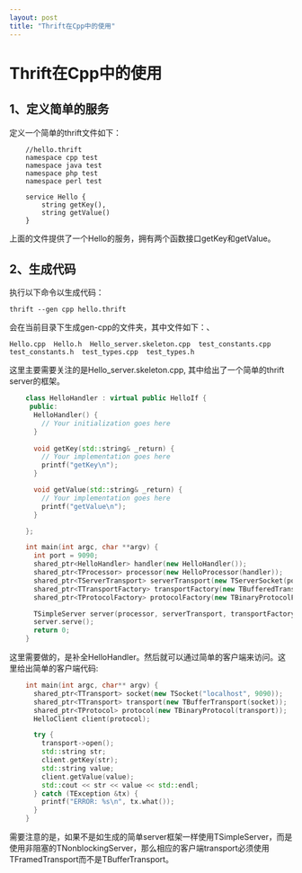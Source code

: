 ```yaml
---
layout: post
title: "Thrift在Cpp中的使用"
---
```


Thrift在Cpp中的使用
===================
1、定义简单的服务
-------------------
定义一个简单的thrift文件如下：

```thrift
    //hello.thrift
    namespace cpp test
    namespace java test
    namespace php test
    namespace perl test

    service Hello {
        string getKey(),
        string getValue()
    }
```
 
上面的文件提供了一个Hello的服务，拥有两个函数接口getKey和getValue。

2、生成代码
---------------------
执行以下命令以生成代码：

    thrift --gen cpp hello.thrift
会在当前目录下生成gen-cpp的文件夹，其中文件如下：、

    Hello.cpp  Hello.h  Hello_server.skeleton.cpp  test_constants.cpp  test_constants.h  test_types.cpp  test_types.h
这里主要需要关注的是Hello_server.skeleton.cpp, 其中给出了一个简单的thrift server的框架。

```c++
    class HelloHandler : virtual public HelloIf {
     public:
      HelloHandler() {
        // Your initialization goes here
      }
    
      void getKey(std::string& _return) {
        // Your implementation goes here
        printf("getKey\n");
      }

      void getValue(std::string& _return) {
        // Your implementation goes here
        printf("getValue\n");
      }

    };

    int main(int argc, char **argv) {
      int port = 9090;
      shared_ptr<HelloHandler> handler(new HelloHandler());
      shared_ptr<TProcessor> processor(new HelloProcessor(handler));
      shared_ptr<TServerTransport> serverTransport(new TServerSocket(port));
      shared_ptr<TTransportFactory> transportFactory(new TBufferedTransportFactory());
      shared_ptr<TProtocolFactory> protocolFactory(new TBinaryProtocolFactory());

      TSimpleServer server(processor, serverTransport, transportFactory, protocolFactory);
      server.serve();
      return 0;
    }
```
    
这里需要做的，是补全HelloHandler。然后就可以通过简单的客户端来访问。这里给出简单的客户端代码:

```c++
    int main(int argc, char** argv) {
      shared_ptr<TTransport> socket(new TSocket("localhost", 9090));
      shared_ptr<TTransport> transport(new TBufferTransport(socket));
      shared_ptr<TProtocol> protocol(new TBinaryProtocol(transport));
      HelloClient client(protocol);

      try {
        transport->open();
        std::string str;
        client.getKey(str);
        std::string value;
        client.getValue(value);
        std::cout << str << value << std::endl;
      } catch (TException &tx) {
        printf("ERROR: %s\n", tx.what());
      }
    }
```

需要注意的是，如果不是如生成的简单server框架一样使用TSimpleServer，而是使用非阻塞的TNonblockingServer，那么相应的客户端transport必须使用TFramedTransport而不是TBufferTransport。
